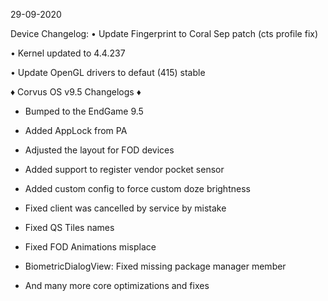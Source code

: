29-09-2020

Device Changelog:
• Update Fingerprint to Coral Sep patch (cts profile fix)

• Kernel updated to 4.4.237

• Update OpenGL drivers to defaut (415) stable

♦️ Corvus OS v9.5 Changelogs ♦️

- Bumped to the EndGame 9.5

- Added AppLock from PA

- Adjusted the layout for FOD devices

- Added support to register vendor pocket sensor

- Added custom config to force custom doze brightness

- Fixed client was cancelled by service by mistake

- Fixed QS Tiles names

- Fixed FOD Animations misplace

- BiometricDialogView: Fixed missing package manager member

- And many more core optimizations and fixes
